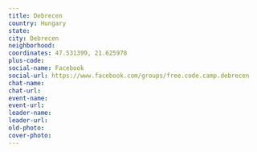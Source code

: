 ```yaml
---
title: Debrecen
country: Hungary
state: 
city: Debrecen
neighborhood: 
coordinates: 47.531399, 21.625978
plus-code:
social-name: Facebook
social-url: https://www.facebook.com/groups/free.code.camp.debrecen
chat-name:
chat-url:
event-name:
event-url:
leader-name:
leader-url:
old-photo: 
cover-photo:
---
```

